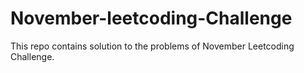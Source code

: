# November-leetcoding-Challenge
This repo contains solution to the problems of November Leetcoding Challenge. 
